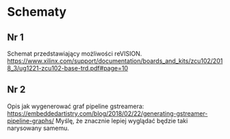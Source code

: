 # Schematy

## Nr 1

Schemat przedstawiający możliwości reVISION.
<https://www.xilinx.com/support/documentation/boards_and_kits/zcu102/2018_3/ug1221-zcu102-base-trd.pdf#page=10>

## Nr 2

Opis jak wygenerować graf pipeline gstreamera:
<https://embeddedartistry.com/blog/2018/02/22/generating-gstreamer-pipeline-graphs/>
Myślę, że znacznie lepiej wyglądać będzie taki narysowany samemu.

